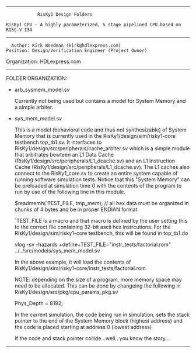 ****************************************************************************************

				RisKy1 Design Folders

    RisKy1 CPU - A highly parameterized, 5 stage pipelined CPU based on RISC-V ISA
----------------------------------------------------------------------------------------

      Author: Kirk Weedman (kirk@hdlexpress.com)
    Position: Design/Verification Engineer (Project Owner)
Organization: HDLexpress.com

----------------------------------------------------------------------------------------

FOLDER ORGANIZATION:

- arb_sysmem_model.sv

   Currently not being used but contains a model for System Memory and a simple arbiter.
   
         
- sys_mem_model.sv
   
   This is a model (behavioral code and thus not synthesizable) of System Memory that is
   currently used in the RisKy1/design/sim/risky1-core testbench top_tb1.sv.  It interfaces
   to RisKy1/design/src/peripherals/cache_arbiter.sv which is a simple module that
   arbitrates bewteen an L1 Data Cache (RisKy1/design/src/peripherals/L1_dcache.sv) and
   an L1 Instruction Cache (RisKy1/design/src/peripherals/L1_dcache.sv).  The L1 caches
   also connect to the RisKy1_core.sv to create an entire system capable of running
   software simulation tests.  Notice that this "System Memory" can be preloaded at simulation
   time 0 with the contents of the program to run by use of the following line in this module.
   
   $readmemh(`TEST_FILE, tmp_mem); // all hex data must be organized in chunks of 4 bytes and be in proper ENDIAN format

   `TEST_FILE is a macro and that macro is defined by the user setting this to the correct file
   containing 32-bit ascii hex instrcutions. For the RisKy1/design/sim/risky1-core testbench,
   this will be found in top_tb1.do
   
   vlog  -sv -hazards +define+TEST_FILE=\"instr_tests/factorial.rom\"        ../../src/models/sys_mem_model.sv
   
   
   In the above example, it will load the contents of RisKy1/design/sim/risky1-core/instr_tests/factorial.rom
   
   
   NOTE: depending on the size of a program, more memory space may need to be allocated.
   This can be done by changeing the following in RisKy1/design/src/pkg/cpu_params_pkg.sv
   
   Phys_Depth = 8192;
   
   In the current simulation, the code being run in simulation, sets the stack pointer
   to the end of the System Memory block (highest address) and the code is placed starting
   at address 0 (lowest address)
   
   If the code and stack pointer collide...well.. you know the story...

****************************************************************************************
